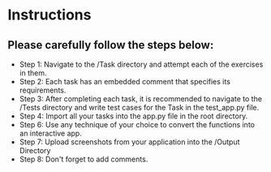 # Instructions
## Please carefully follow the steps below:

- Step 1: Navigate to the /Task directory and attempt each of the exercises in them.
- Step 2: Each task has an embedded comment that specifies its requirements.
- Step 3: After completing each task, it is recommended to navigate to the /Tests directory and write test cases for the Task in the test_app.py file.
- Step 4: Import all your tasks into the app.py file in the root directory.
- Step 6: Use any technique of your choice to convert the functions into an interactive app.
- Step 7: Upload screenshots from your application into the /Output Directory
- Step 8: Don't forget to add comments.
